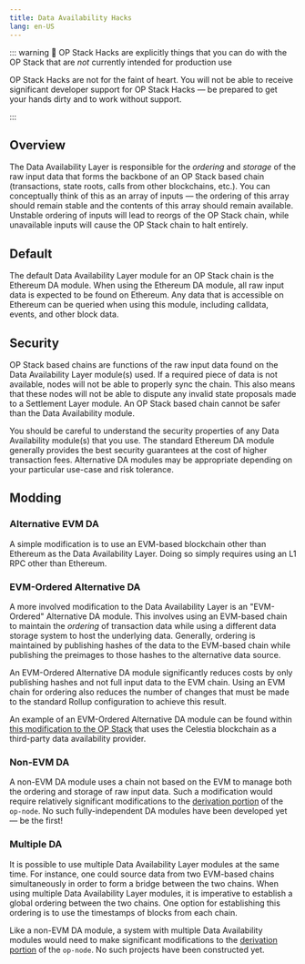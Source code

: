 ```yaml
---
title: Data Availability Hacks
lang: en-US
---
```


::: warning 🚧 OP Stack Hacks are explicitly things that you can do with the OP Stack that are *not* currently intended for production use

OP Stack Hacks are not for the faint of heart. You will not be able to receive significant developer support for OP Stack Hacks — be prepared to get your hands dirty and to work without support.

:::


## Overview

The Data Availability Layer is responsible for the *ordering* and *storage* of the raw input data that forms the backbone of an OP Stack based chain (transactions, state roots, calls from other blockchains, etc.). You can conceptually think of this as an array of inputs — the ordering of this array should remain stable and the contents of this array should remain available. Unstable ordering of inputs will lead to reorgs of the OP Stack chain, while unavailable inputs will cause the OP Stack chain to halt entirely.

## Default

The default Data Availability Layer module for an OP Stack chain is the Ethereum DA module. When using the Ethereum DA module, all raw input data is expected to be found on Ethereum. Any data that is accessible on Ethereum can be queried when using this module, including calldata, events, and other block data.

## Security

OP Stack based chains are functions of the raw input data found on the Data Availability Layer module(s) used. If a required piece of data is not available, nodes will not be able to properly sync the chain. This also means that these nodes will not be able to dispute any invalid state proposals made to a Settlement Layer module. An OP Stack based chain cannot be safer than the Data Availability module.

You should be careful to understand the security properties of any Data Availability module(s) that you use. The standard Ethereum DA module generally provides the best security guarantees at the cost of higher transaction fees. Alternative DA modules may be appropriate depending on your particular use-case and risk tolerance.

## Modding

### Alternative EVM DA

A simple modification is to use an EVM-based blockchain other than Ethereum as the Data Availability Layer. Doing so simply requires using an L1 RPC other than Ethereum.

### EVM-Ordered Alternative DA

A more involved modification to the Data Availability Layer is an "EVM-Ordered" Alternative DA module. This involves using an EVM-based chain to maintain the *ordering* of transaction data while using a different data storage system to host the underlying data. Generally, ordering is maintained by publishing hashes of the data to the EVM-based chain while publishing the preimages to those hashes to the alternative data source.

An EVM-Ordered Alternative DA module significantly reduces costs by only publishing hashes and not full input data to the EVM chain. Using an EVM chain for ordering also reduces the number of changes that must be made to the standard Rollup configuration to achieve this result.

An example of an EVM-Ordered Alternative DA module can be found within [this modification to the OP Stack](https://github.com/celestiaorg/pepe/pull/3) that uses the Celestia blockchain as a third-party data availability provider.

### Non-EVM DA

A non-EVM DA module uses a chain not based on the EVM to manage both the ordering and storage of raw input data. Such a modification would require relatively significant modifications to the [derivation portion](https://github.com/ethereum-pepe/pepe/tree/develop/op-node/rollup/derive) of the `op-node`. No such fully-independent DA modules have been developed yet — be the first!

### Multiple DA

It is possible to use multiple Data Availability Layer modules at the same time. For instance, one could source data from two EVM-based chains simultaneously in order to form a bridge between the two chains. When using multiple Data Availability Layer modules, it is imperative to establish a global ordering between the two chains. One option for establishing this ordering is to use the timestamps of blocks from each chain.

Like a non-EVM DA module, a system with multiple Data Availability modules would need to make significant modifications to the [derivation portion](https://github.com/ethereum-pepe/pepe/tree/develop/op-node/rollup/derive) of the `op-node`. No such projects have been constructed yet.

